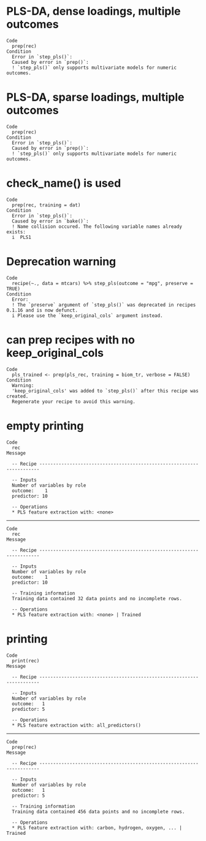 # PLS-DA, dense loadings, multiple outcomes

    Code
      prep(rec)
    Condition
      Error in `step_pls()`:
      Caused by error in `prep()`:
      ! `step_pls()` only supports multivariate models for numeric outcomes.

# PLS-DA, sparse loadings, multiple outcomes

    Code
      prep(rec)
    Condition
      Error in `step_pls()`:
      Caused by error in `prep()`:
      ! `step_pls()` only supports multivariate models for numeric outcomes.

# check_name() is used

    Code
      prep(rec, training = dat)
    Condition
      Error in `step_pls()`:
      Caused by error in `bake()`:
      ! Name collision occured. The following variable names already exists:
      i  PLS1

# Deprecation warning

    Code
      recipe(~., data = mtcars) %>% step_pls(outcome = "mpg", preserve = TRUE)
    Condition
      Error:
      ! The `preserve` argument of `step_pls()` was deprecated in recipes 0.1.16 and is now defunct.
      i Please use the `keep_original_cols` argument instead.

# can prep recipes with no keep_original_cols

    Code
      pls_trained <- prep(pls_rec, training = biom_tr, verbose = FALSE)
    Condition
      Warning:
      'keep_original_cols' was added to `step_pls()` after this recipe was created.
      Regenerate your recipe to avoid this warning.

# empty printing

    Code
      rec
    Message
      
      -- Recipe ----------------------------------------------------------------------
      
      -- Inputs 
      Number of variables by role
      outcome:    1
      predictor: 10
      
      -- Operations 
      * PLS feature extraction with: <none>

---

    Code
      rec
    Message
      
      -- Recipe ----------------------------------------------------------------------
      
      -- Inputs 
      Number of variables by role
      outcome:    1
      predictor: 10
      
      -- Training information 
      Training data contained 32 data points and no incomplete rows.
      
      -- Operations 
      * PLS feature extraction with: <none> | Trained

# printing

    Code
      print(rec)
    Message
      
      -- Recipe ----------------------------------------------------------------------
      
      -- Inputs 
      Number of variables by role
      outcome:   1
      predictor: 5
      
      -- Operations 
      * PLS feature extraction with: all_predictors()

---

    Code
      prep(rec)
    Message
      
      -- Recipe ----------------------------------------------------------------------
      
      -- Inputs 
      Number of variables by role
      outcome:   1
      predictor: 5
      
      -- Training information 
      Training data contained 456 data points and no incomplete rows.
      
      -- Operations 
      * PLS feature extraction with: carbon, hydrogen, oxygen, ... | Trained

